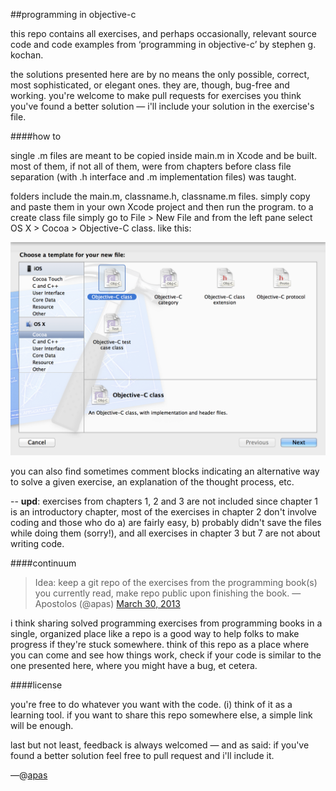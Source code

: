 ##programming in objective-c

this repo contains all exercises, and perhaps occasionally, relevant source code and code examples from ‘programming in objective-c’ by stephen g. kochan. 

the solutions presented here are by no means the only possible, correct, most sophisticated, or elegant ones. they are, though, bug-free and working. you're welcome to make pull requests for exercises you think you've found a better solution — i'll include your solution in the exercise's file.

####how to

single .m files are meant to be copied inside main.m in Xcode and be built. most of them, if not all of them, were from chapters before class file separation (with .h interface and .m implementation files) was taught. 

folders include the main.m, classname.h, classname.m files. simply copy and paste them in your own Xcode project and then run the program. to a create class file simply go to File > New File and from the left pane select OS X > Cocoa > Objective-C class. like this:

<img src="/xcode.png" title="Xcode Class">

you can also find sometimes comment blocks indicating an alternative way to solve a given exercise, an explanation of the thought process, etc.

-- **upd**: exercises from chapters 1, 2 and 3 are not included since chapter 1 is an introductory chapter, most of the exercises in chapter 2 don't involve coding and those who do a) are fairly easy, b) probably didn't save the files while doing them (sorry!), and all exercises in chapter 3 but 7 are not about writing code.

####continuum

> Idea: keep a git repo of the exercises from the programming book(s) you currently read, make repo public upon finishing the book. —Apostolos (@apas) <a href="https://twitter.com/apas/status/318036131675504640">March 30, 2013</a>

i think sharing solved programming exercises from programming books in a single, organized place like a repo is a good way to help folks to make progress if they're stuck somewhere. think of this repo as a place where you can come and see how things work, check if your code is similar to the one presented here, where you might have a bug, et cetera. 

####license

you're free to do whatever you want with the code. (i) think of it as a learning tool. if you want to share this repo somewhere else, a simple link will be enough.

last but not least, feedback is always welcomed — and as said: if you've found a better solution feel free to pull request and i'll include it.

—@[apas](http://twitter.com/apas)